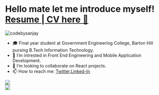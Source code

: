 # Hello mate let me introduce myself! [Resume | CV here 📁](https://drive.google.com/file/d/1WjvzazZkmaRRY0JiMeoyR6qu-qtMpary/view?usp=sharing)

<p align="left"> <img src="https://komarev.com/ghpvc/?username=codebysanjay&label=Views&color=blue&style=plastic" alt="codebysanjay" /> </p>


- 🎓 Final year student at Government Engineering College, Barton Hill pursing B.Tech Information Technology.
- 🌱 I’m intrested in Front End Engineering and Mobile Application Development.
- 👯 I’m looking to collaborate on React projects.
- 📫 How to reach me: [Twitter](https://twitter.com/codebysanjay),[Linked-In](linkedin.com/in/sanjay-mohan-gecb)




<a href="https://github.com/codebysanjay">
  <img align="center" src="https://github-readme-stats.vercel.app/api/top-langs/?username=codebysanjay&theme=dark&hide_langs_below=1" />
</a>
<br>
<a href="https://github.com/codebysanjay">
<img src="https://github-readme-stats.vercel.app/api?username=codebysanjay&show_icons=true&theme=radical"/>
</a>
